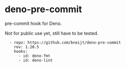 # deno-pre-commit

pre-commit hook for Deno.

Not for public use yet, still have to be tested.

```
  - repo: https://github.com/bneijt/deno-pre-commit
    rev: 1.20.5
    hooks:
      - id: deno-fmt
      - id: deno-lint
```

